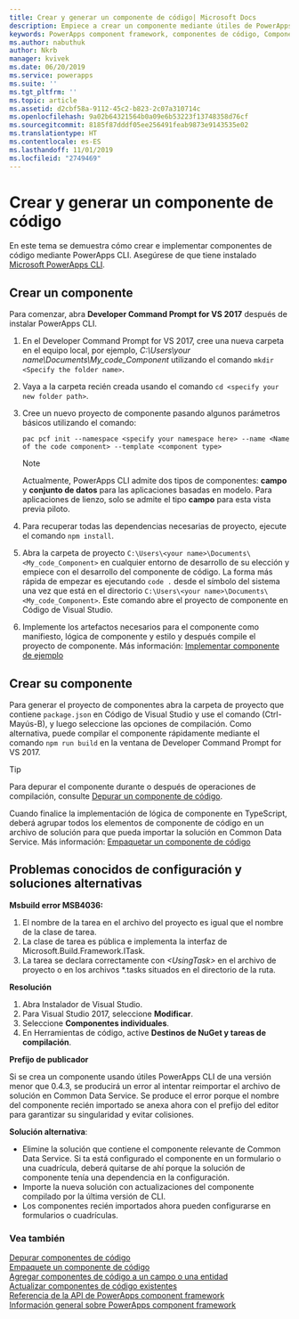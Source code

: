 ```yaml
---
title: Crear y generar un componente de código| Microsoft Docs
description: Empiece a crear un componente mediante útiles de PowerApps component framework
keywords: PowerApps component framework, componentes de código, Component Framework
ms.author: nabuthuk
author: Nkrb
manager: kvivek
ms.date: 06/20/2019
ms.service: powerapps
ms.suite: ''
ms.tgt_pltfrm: ''
ms.topic: article
ms.assetid: d2cbf58a-9112-45c2-b823-2c07a310714c
ms.openlocfilehash: 9a02b64321564b0a09e6b53223f13748358d76cf
ms.sourcegitcommit: 8185f87dddf05ee256491feab9873e9143535e02
ms.translationtype: HT
ms.contentlocale: es-ES
ms.lasthandoff: 11/01/2019
ms.locfileid: "2749469"
---
```

# <a name="create-and-build-a-code-component"></a>Crear y generar un componente de código

En este tema se demuestra cómo crear e implementar componentes de código mediante PowerApps CLI. Asegúrese de que tiene instalado [Microsoft PowerApps CLI](https://aka.ms/PowerAppsCLI).

## <a name="create-a-new-component"></a>Crear un componente

Para comenzar, abra **Developer Command Prompt for VS 2017** después de instalar PowerApps CLI.

1. En el Developer Command Prompt for VS 2017, cree una nueva carpeta en el equipo local, por ejemplo, *C:\Users\your name\Documents\My_code_Component* utilizando el comando `mkdir <Specify the folder name>`.
2. Vaya a la carpeta recién creada usando el comando `cd <specify your new folder path>`.
3. Cree un nuevo proyecto de componente pasando algunos parámetros básicos utilizando el comando:

    `pac pcf init --namespace <specify your namespace here> --name <Name of the code component> --template <component type>`
 
   > [!NOTE]
   > Actualmente, PowerApps CLI admite dos tipos de componentes: **campo** y **conjunto de datos** para las aplicaciones basadas en modelo.  Para aplicaciones de lienzo, solo se admite el tipo **campo** para esta vista previa piloto.

4. Para recuperar todas las dependencias necesarias de proyecto, ejecute el comando `npm install`.
5. Abra la carpeta de proyecto `C:\Users\<your name>\Documents\<My_code_Component>` en cualquier entorno de desarrollo de su elección y empiece con el desarrollo del componente de código. La forma más rápida de empezar es ejecutando `code .` desde el símbolo del sistema una vez que está en el directorio `C:\Users\<your name>\Documents\<My_code_Component>`. Este comando abre el proyecto de componente en Código de Visual Studio.
6. Implemente los artefactos necesarios para el componente como manifiesto, lógica de componente y estilo y después compile el proyecto de componente. Más información: [Implementar componente de ejemplo](implementing-controls-using-typescript.md)

## <a name="build-your-component"></a>Crear su componente

Para generar el proyecto de componentes abra la carpeta de proyecto que contiene `package.json` en Código de Visual Studio y use el comando (Ctrl-Mayús-B), y luego seleccione las opciones de compilación. Como alternativa, puede compilar el componente rápidamente mediante el comando `npm run build` en la ventana de Developer Command Prompt for VS 2017.

> [!TIP]
> Para depurar el componente durante o después de operaciones de compilación, consulte [Depurar un componente de código](debugging-custom-controls.md).

Cuando finalice la implementación de lógica de componente en TypeScript, deberá agrupar todos los elementos de componente de código en un archivo de solución para que pueda importar la solución en Common Data Service. Más información: [Empaquetar un componente de código](import-custom-controls.md)

## <a name="known-configuration-issues-and-workarounds"></a>Problemas conocidos de configuración y soluciones alternativas

**Msbuild error MSB4036:**

1. El nombre de la tarea en el archivo del proyecto es igual que el nombre de la clase de tarea.
2. La clase de tarea es pública e implementa la interfaz de Microsoft.Build.Framework.ITask.
3. La tarea se declara correctamente con *\<UsingTask>* en el archivo de proyecto o en los archivos *.tasks situados en el directorio de la ruta.

**Resolución**

1. Abra Instalador de Visual Studio. 
1. Para Visual Studio 2017, seleccione **Modificar**. 
1. Seleccione **Componentes individuales**.
1. En Herramientas de código, active **Destinos de NuGet y tareas de compilación**.

**Prefijo de publicador**

Si se crea un componente usando útiles PowerApps CLI de una versión menor que 0.4.3, se producirá un error al intentar reimportar el archivo de solución en Common Data Service. Se produce el error porque el nombre del componente recién importado se anexa ahora con el prefijo del editor para garantizar su singularidad y evitar colisiones.

**Solución alternativa**:

- Elimine la solución que contiene el componente relevante de Common Data Service. Si ta está configurado el componente en un formulario o una cuadrícula, deberá quitarse de ahí porque la solución de componente tenía una dependencia en la configuración.  
- Importe la nueva solución con actualizaciones del componente compilado por la última versión de CLI.
- Los componentes recién importados ahora pueden configurarse en formularios o cuadrículas.  


<!--2. When the components are created with the publisher prefix in mixed or upper case using the new CLI tooling version, it throws an error while importing the solution. This happens because the updated tooling version (0.4.3 and newer) now enforces the platform standard for lower case publisher prefix.

   **Workaround**:

    Update the solution and customizations to ensure that the associated prefix is modified to lower case and import the new solution into Common Data Service.-->


### <a name="see-also"></a>Vea también

[Depurar componentes de código](debugging-custom-controls.md)<br/>
[Empaquete un componente de código](import-custom-controls.md)<br/>
[Agregar componentes de código a un campo o una entidad](add-custom-controls-to-a-field-or-entity.md)<br/>
[Actualizar componentes de código existentes](updating-existing-controls.md)<br/>
[Referencia de la API de PowerApps component framework](reference/index.md)<br/>
[Información general sobre PowerApps component framework](overview.md)
